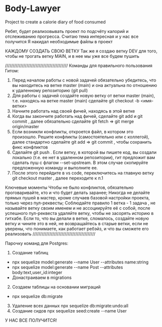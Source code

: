# Body-Lawyer
Project to create a calorie diary of food consumed


Ребят, будет реализовывать проект по подсчёту калорий и отслеживанию прогресса.
Считаю тема интересная и у нас все получится
Я накидал необходимые файлы в проект

КАЖДОМУ СОЗДАТЬ СВОЮ ВЕТКУ
Так же я создаю ветку DEV для того, чтобы не трогать ветку MAIN, и в нее мы уже все будем пушить

/////////////////////////////////////////
Команды для правильного пользования Гитом:

1. Перед началом работы с новой задачей обязательно убедитесь, что вы находитесь на ветке master (main) и она актуальна по отношению к удаленному репозиторию (git pull)
2. Для работы с задачей создайте новую ветку от ветки master (main), т.е. находясь на ветке master (main) сделайте git checkout -b <имя-ветки>
3. Начните работать над своей фичей, находясь в этой ветке
4. Когда вы закончите работать над фичей, сделайте git add и git commit , далее обязательно сделайте git fetch => git merge origin/master
5. Если возникли конфликты, откроется файл, в котором это произошло. Решите конфликты (самостоятельно или с коллегой), далее стандартно сделайте git add => git commit , чтобы сохранить фикс конфликтов
6. Сделайте git push . Если ветку, в которой вы пишете код, вы создали локально (т.е. ее нет в удаленном репозитории), гит предложит вам сделать пуш с флагом --set-upstream. В этом случае скопируйте предложенную команду и выполните ее.
7. После этого перейдите в vs code, переключитесь на главную ветку git checkout master , далее переходите к п.1

Ключевые моменты
Чтобы не было конфликтов, обязательно проговаривайте, кто и что будет делать заранее;
Никогда не делайте прямых пушей в мастер, кроме случаев базовой настройки проекта, только через пул-реквесты;
Соблюдайте правило 1 ветка - 1 задача , не называйте ветку своим именем и не ассоциируйте её с собой, после успешного пул-реквеста удаляйте ветку, чтобы не засорять историю в гитхабе. Если то, что вы делали в ветке, сломалось, создайте новую ветку и чините это в ней, не возвращайтесь в старые ветки, если не уверены, что понимаете, как работает ребэйз, и что вы  сможете его реализовать
/////////////////////////////////////////


Парочку команд для Postgres:
1. Создание таблиц
- npx sequelize model:generate --name User --attributes name:string
- npx sequelize model:generate --name Post --attributes body:text,user_id:integer
- Донастраиваем в migrations
2. Создаем таблицы на основании миграций
- npx sequelize db:migrate
3. Удаление всех данных npx sequelize db:migrate:undo:all
4. Создание сидов npx sequelize seed:create --name User



У НАС ВСЕ ПОЛУЧИТСЯ!
